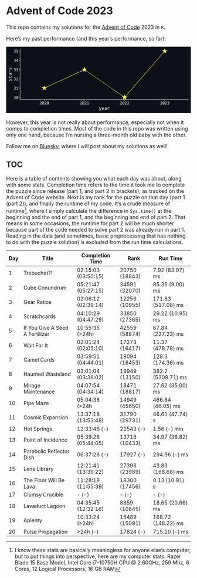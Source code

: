 # Advent of Code 2023

This repo contains my solutions for the [Advent of
Code](https://adventofcode.com/) 2023 in `R`.

Here’s my past performance (and this year’s performance, so far):

![](README_files/figure-commonmark/unnamed-chunk-2-1.png)

However, this year is not really about performance, especially not when
it comes to completion times. Most of the code in this repo was written
using only one hand, because I’m nursing a three-month old baby with the
other.

Follow me on [Bluesky](https://bsky.app/profile/juli-nagel.bsky.social),
where I will post about my solutions as well!

## TOC

Here is a table of contents showing you what each day was about, along
with some stats. Completion time refers to the time it took me to
complete the puzzle since release (part 1, and part 2 in brackets), as
tracked on the Advent of Code website. Next is my rank for the puzzle on
that day (part 1 (part 2)), and finally the runtime of my code. It’s a
crude measure of runtime[^1], where I simply calculate the difference in
`Sys.time()` at the beginning and the end of part 1, and the beginning
and end of part 2. That means in some occasions, the runtime for part 2
will be much shorter because part of the code needed to solve part 2 was
already run in part 1. Reading in the data (and sometimes, basic
preprocessing that has nothing to do with the puzzle solution) is
excluded from the run time calculations.

| Day | Title                           | Completion Time     | Rank          | Run Time           |
|-----|---------------------------------|---------------------|---------------|--------------------|
| 1   | Trebuchet?!                     | 02:15:03 (03:50:15) | 20750 (18843) | 7.92 (83.07) ms    |
| 2   | Cube Conundrum                  | 05:21:47 (05:27:15) | 34591 (32070) | 85.35 (9.00) ms    |
| 3   | Gear Ratios                     | 02:06:12 (02:39:14) | 12256 (10955) | 171.83 (517.08) ms |
| 4   | Scratchcards                    | 04:10:29 (04:47:29) | 33850 (27365) | 29.22 (10.95) ms   |
| 5   | If You Give A Seed A Fertilizer | 10:55:35 (\>24h)    | 42559 (58874) | 67.84 (227.23) ms  |
| 6   | Wait For It                     | 02:01:24 (02:05:10) | 17273 (16417) | 11.37 (478.78) ms  |
| 7   | Camel Cards                     | 03:59:51 (04:44:01) | 19094 (16453) | 128.3 (174.36) ms  |
| 8   | Haunted Wasteland               | 03:01:04 (03:36:02) | 19949 (13150) | 382.2 (5308.71) ms |
| 9   | Mirage Maintenance              | 04:07:54 (04:34:14) | 18471 (18817) | 27.62 (35.00) ms   |
| 10  | Pipe Maze                       | 05:04:38 (\>24h     | 14949 (45650) | 466.84 (46.05) ms  |
| 11  | Cosmic Expansion                | 13:37:18 (13:53:48) | 31790 (29731) | 46.61 (47.74) s    |
| 12  | Hot Springs                     | 12:33:46 (-)        | 21543 (-)     | 1.56 (-) min       |
| 13  | Point of Incidence              | 05:39:28 (05:44:05) | 13716 (10433) | 34.97 (38.82) ms   |
| 14  | Parabolic Reflector Dish        | 06:37:28 (-)        | 17927 (-)     | 294.96 (-) ms      |
| 15  | Lens Library                    | 12:21:41 (13:39:22) | 27396 (23989) | 43.83 (168.68) ms  |
| 16  | The Floor Will Be Lava          | 11:28:19 (11:55:39) | 18300 (17456) | 0.13 (10.91) s     |
| 17  | Clumsy Crucible                 | \- (-)              | \- (-)        | \- (-)             |
| 18  | Lavaduct Lagoon                 | 04:35:45 (12:32:16) | 8859 (10645)  | 18.65 (20.66) ms   |
| 19  | Aplenty                         | 10:33:24 (\>24h)    | 15489 (15091) | 168.72 (148.22) ms |
| 20  | Pulse Propagation               | \>24h (-)           | 17824 (-)     | 715.10 (-) ms      |

[^1]: I know these stats are basically meaningless for anyone else’s
    computer, but to put things into perspective, here are my computer
    stats: Razer Blade 15 Base Model, Intel Core i7-10750H CPU @
    2.60GHz, 259 Mhz, 6 Cores, 12 Logical Processors, 16 GB RAM
